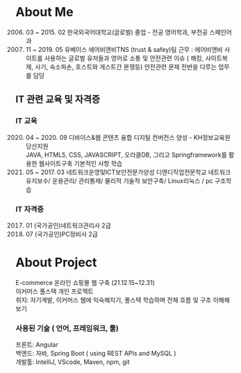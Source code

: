 # About Me
 2006. 03 ~ 2015. 02 한국외국어대학교(글로벌)  졸업 - 전공 영어학과, 부전공 스페인어과
 2017. 11 ~ 2019. 05 유베이스 에어비앤비TNS (trust & safey)팀 근무
                  : 에어비앤비 사이트를 사용하는 글로벌 유저들과 영어로 소통 및 안전관련 이슈
                   ( 해킹, 사이트복제, 사기, 숙소파손, 호스트와 게스트간 분쟁등) 안전관련 문제 전반을 다루는 업무를 담당
                   
## IT 관련 교육 및 자격증
### IT 교육
 2020. 04 ~ 2020. 09 디바이스&웹 콘텐츠 융합 디지털 컨버전스 양성 - KH정보교육원 당산지원  
JAVA, HTML5, CSS, JAVASCRIPT, 오라클DB, 그리고 Springframework를 활용한 웹사이트구축 기본적인 사항 학습
 2016. 05 ~ 2017. 03 네트워크운영및ICT보안전문가양성 디앤디직업전문학교
네트워크 유지보수/ 운용관리/ 관리통제/ 물리적 기술적 보안구축/ Linux리눅스 / pc 구조학습

### IT 자격증
 2017. 01 (국가공인)네트워크관리사 2급
 2016. 07 (국가공인)PC정비사       2급 


# About Project
E-commerce 온라인 쇼핑몰 웹 구축  (21.12.15~12.31)  
이커머스 풀스택 개인 프로젝트   
취지: 자기계발, 이커머스 웹에 익숙해지기, 풀스택 학습하며 전체 흐름 및 구조 이해해보기  

### 사용된 기술 ( 언어, 프레임워크, 툴)  
프론트: Angular  
백엔드: 자바, Spring Boot ( using REST APIs and MySQL )  
개발툴: IntelliJ, VScode, Maven, npm, git

